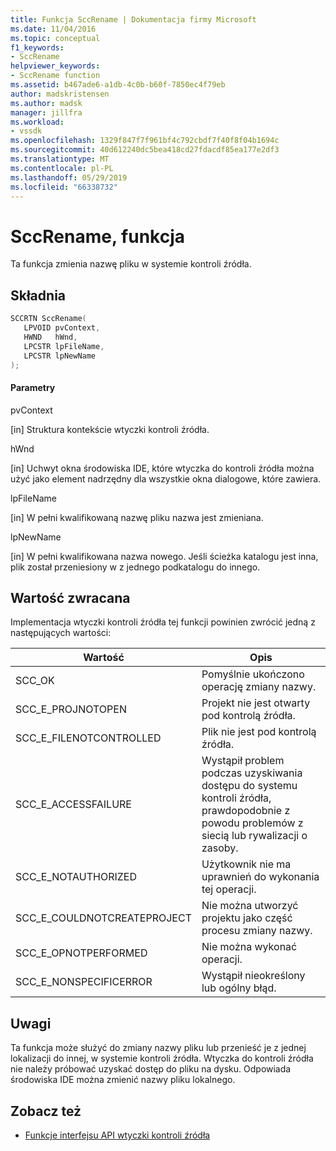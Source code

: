 ```yaml
---
title: Funkcja SccRename | Dokumentacja firmy Microsoft
ms.date: 11/04/2016
ms.topic: conceptual
f1_keywords:
- SccRename
helpviewer_keywords:
- SccRename function
ms.assetid: b467ade6-a1db-4c0b-b60f-7850ec4f79eb
author: madskristensen
ms.author: madsk
manager: jillfra
ms.workload:
- vssdk
ms.openlocfilehash: 1329f847f7f961bf4c792cbdf7f40f8f04b1694c
ms.sourcegitcommit: 40d612240dc5bea418cd27fdacdf85ea177e2df3
ms.translationtype: MT
ms.contentlocale: pl-PL
ms.lasthandoff: 05/29/2019
ms.locfileid: "66338732"
---
```

# <a name="sccrename-function"></a>SccRename, funkcja
Ta funkcja zmienia nazwę pliku w systemie kontroli źródła.

## <a name="syntax"></a>Składnia

```cpp
SCCRTN SccRename(
   LPVOID pvContext,
   HWND   hWnd,
   LPCSTR lpFileName,
   LPCSTR lpNewName
);
```

#### <a name="parameters"></a>Parametry
 pvContext

[in] Struktura kontekście wtyczki kontroli źródła.

 hWnd

[in] Uchwyt okna środowiska IDE, które wtyczka do kontroli źródła można użyć jako element nadrzędny dla wszystkie okna dialogowe, które zawiera.

 lpFileName

[in] W pełni kwalifikowaną nazwę pliku nazwa jest zmieniana.

 lpNewName

[in] W pełni kwalifikowana nazwa nowego. Jeśli ścieżka katalogu jest inna, plik został przeniesiony w z jednego podkatalogu do innego.

## <a name="return-value"></a>Wartość zwracana
 Implementacja wtyczki kontroli źródła tej funkcji powinien zwrócić jedną z następujących wartości:

|Wartość|Opis|
|-----------|-----------------|
|SCC_OK|Pomyślnie ukończono operację zmiany nazwy.|
|SCC_E_PROJNOTOPEN|Projekt nie jest otwarty pod kontrolą źródła.|
|SCC_E_FILENOTCONTROLLED|Plik nie jest pod kontrolą źródła.|
|SCC_E_ACCESSFAILURE|Wystąpił problem podczas uzyskiwania dostępu do systemu kontroli źródła, prawdopodobnie z powodu problemów z siecią lub rywalizacji o zasoby.|
|SCC_E_NOTAUTHORIZED|Użytkownik nie ma uprawnień do wykonania tej operacji.|
|SCC_E_COULDNOTCREATEPROJECT|Nie można utworzyć projektu jako część procesu zmiany nazwy.|
|SCC_E_OPNOTPERFORMED|Nie można wykonać operacji.|
|SCC_E_NONSPECIFICERROR|Wystąpił nieokreślony lub ogólny błąd.|

## <a name="remarks"></a>Uwagi
 Ta funkcja może służyć do zmiany nazwy pliku lub przenieść je z jednej lokalizacji do innej, w systemie kontroli źródła. Wtyczka do kontroli źródła nie należy próbować uzyskać dostęp do pliku na dysku. Odpowiada środowiska IDE można zmienić nazwy pliku lokalnego.

## <a name="see-also"></a>Zobacz też
- [Funkcje interfejsu API wtyczki kontroli źródła ](../extensibility/source-control-plug-in-api-functions.md)